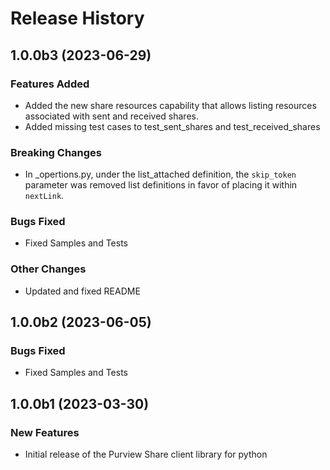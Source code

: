 # Release History

## 1.0.0b3 (2023-06-29)

### Features Added

- Added the new share resources capability that allows listing resources associated with sent and received shares.
- Added missing test cases to test_sent_shares and test_received_shares

### Breaking Changes

- In _opertions.py, under the list_attached definition, the `skip_token` parameter was removed list definitions in favor of placing it within `nextLink`. 

### Bugs Fixed

- Fixed Samples and Tests

### Other Changes

- Updated and fixed README

## 1.0.0b2 (2023-06-05)

### Bugs Fixed

- Fixed Samples and Tests

## 1.0.0b1 (2023-03-30)

### New Features

- Initial release of the Purview Share client library for python